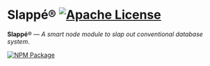 # Slappé® [![Apache License](https://img.shields.io/badge/license-MIT-blue.svg)](https://github.com/CCPE/slappe/blob/master/LICENSE)
**Slappé**® — _A smart node module to slap out conventional database system_.

[![NPM Package](https://nodei.co/npm/slappe.png?downloads=true&downloadRank=true&stars=true)](https://nodei.co/npm/slappe/)
